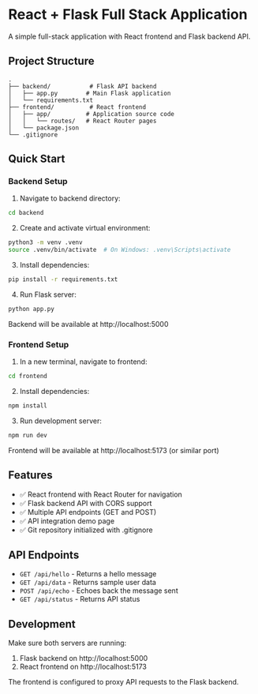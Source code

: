 # React + Flask Full Stack Application

A simple full-stack application with React frontend and Flask backend API.

## Project Structure

```
.
├── backend/           # Flask API backend
│   ├── app.py        # Main Flask application
│   └── requirements.txt
├── frontend/          # React frontend
│   ├── app/          # Application source code
│   │   └── routes/   # React Router pages
│   └── package.json
└── .gitignore
```

## Quick Start

### Backend Setup

1. Navigate to backend directory:
```bash
cd backend
```

2. Create and activate virtual environment:
```bash
python3 -m venv .venv
source .venv/bin/activate  # On Windows: .venv\Scripts\activate
```

3. Install dependencies:
```bash
pip install -r requirements.txt
```

4. Run Flask server:
```bash
python app.py
```

Backend will be available at http://localhost:5000

### Frontend Setup

1. In a new terminal, navigate to frontend:
```bash
cd frontend
```

2. Install dependencies:
```bash
npm install
```

3. Run development server:
```bash
npm run dev
```

Frontend will be available at http://localhost:5173 (or similar port)

## Features

- ✅ React frontend with React Router for navigation
- ✅ Flask backend API with CORS support
- ✅ Multiple API endpoints (GET and POST)
- ✅ API integration demo page
- ✅ Git repository initialized with .gitignore

## API Endpoints

- `GET /api/hello` - Returns a hello message
- `GET /api/data` - Returns sample user data  
- `POST /api/echo` - Echoes back the message sent
- `GET /api/status` - Returns API status

## Development

Make sure both servers are running:
1. Flask backend on http://localhost:5000
2. React frontend on http://localhost:5173

The frontend is configured to proxy API requests to the Flask backend.